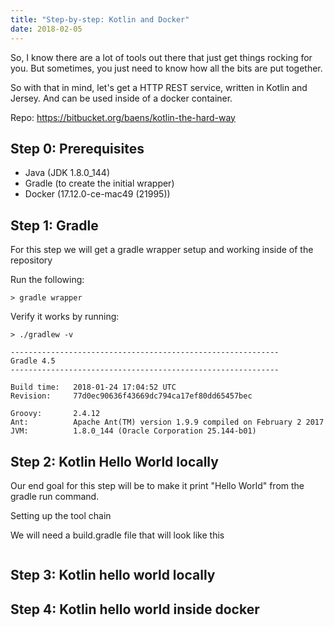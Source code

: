 ```yaml
---
title: "Step-by-step: Kotlin and Docker"
date: 2018-02-05
---
```


So, I know there are a lot of tools out there that just get things rocking for you. But sometimes, you just need to know how all the bits are put together. 

So with that in mind, let's get a HTTP REST service, written in Kotlin and Jersey. And can be used inside of a docker container. 


Repo: https://bitbucket.org/baens/kotlin-the-hard-way

## Step 0: Prerequisites

* Java (JDK 1.8.0_144)
* Gradle (to create the initial wrapper)
* Docker (17.12.0-ce-mac49 (21995))

## Step 1: Gradle

For this step we will get a gradle wrapper setup and working inside of the repository



Run the following:

`> gradle wrapper`

Verify it works by running:

```shell
> ./gradlew -v

------------------------------------------------------------
Gradle 4.5
------------------------------------------------------------

Build time:   2018-01-24 17:04:52 UTC
Revision:     77d0ec90636f43669dc794ca17ef80dd65457bec

Groovy:       2.4.12
Ant:          Apache Ant(TM) version 1.9.9 compiled on February 2 2017
JVM:          1.8.0_144 (Oracle Corporation 25.144-b01)
```

## Step 2: Kotlin Hello World locally

Our end goal for this step will be to make it print "Hello World" from the gradle run command.

Setting up the tool chain

We will need a build.gradle file that will look like this

```gradle

```

## Step 3: Kotlin hello world locally

## Step 4: Kotlin hello world inside docker